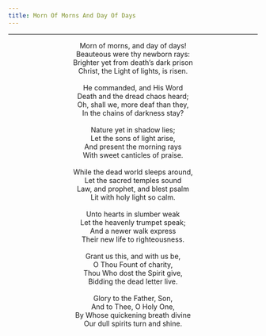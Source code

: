 ```yaml
---
title: Morn Of Morns And Day Of Days
---
```


---
<center>
Morn of morns, and day of days!<br/>
Beauteous were thy newborn rays:<br/>
Brighter yet from death’s dark prison<br/>
Christ, the Light of lights, is risen.<br/>
<br/>
He commanded, and His Word<br/>
Death and the dread chaos heard;<br/>
Oh, shall we, more deaf than they,<br/>
In the chains of darkness stay?<br/>
<br/>
Nature yet in shadow lies;<br/>
Let the sons of light arise,<br/>
And present the morning rays<br/>
With sweet canticles of praise.<br/>
<br/>
While the dead world sleeps around,<br/>
Let the sacred temples sound<br/>
Law, and prophet, and blest psalm<br/>
Lit with holy light so calm.<br/>
<br/>
Unto hearts in slumber weak<br/>
Let the heavenly trumpet speak;<br/>
And a newer walk express<br/>
Their new life to righteousness.<br/>
<br/>
Grant us this, and with us be,<br/>
O Thou Fount of charity,<br/>
Thou Who dost the Spirit give,<br/>
Bidding the dead letter live.<br/>
<br/>
Glory to the Father, Son,<br/>
And to Thee, O Holy One,<br/>
By Whose quickening breath divine<br/>
Our dull spirits turn and shine.
</center>